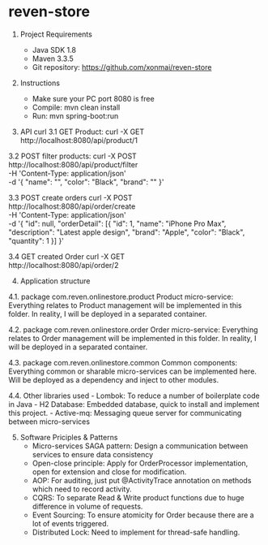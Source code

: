 # reven-store
1. Project Requirements
	- Java SDK 1.8
	- Maven 3.3.5
	- Git repository: https://github.com/xonmai/reven-store

2. Instructions
	- Make sure your PC port 8080 is free
	- Compile: mvn clean install
	- Run: mvn spring-boot:run


3. API curl
3.1 GET Product: 
curl -X GET \
  http://localhost:8080/api/product/1

3.2 POST filter products: 
curl -X POST \
  http://localhost:8080/api/product/filter \
  -H 'Content-Type: application/json' \
  -d '{
	"name": "",
	"color": "Black",
	"brand": ""
}'

3.3 POST create orders
curl -X POST \
  http://localhost:8080/api/order/create \
  -H 'Content-Type: application/json' \
  -d '{
    "id": null,
    "orderDetail": [{
        "id": 1,
        "name": "iPhone Pro Max",
        "description": "Latest apple design",
        "brand": "Apple",
        "color": "Black",
        "quantity": 1
    }]
}'

3.4 GET created Order
curl -X GET \
  http://localhost:8080/api/order/2

4. Application structure

4.1. package com.reven.onlinestore.product
	Product micro-service: Everything relates to Product management will be implemented in this folder. In reality, I will be deployed in a separated container.

4.2. package com.reven.onlinestore.order
	Order micro-service: Everything relates to Order management will be implemented in this folder. In reality, I will be deployed in a separated container.

4.3. package com.reven.onlinestore.common
	Common components: Everything common or sharable micro-services can be implemented here. Will be deployed as a dependency and inject to other modules.

4.4. Other libraries used
	- Lombok: To reduce a number of boilerplate code in Java
	- H2 Database: Embedded database, quick to install and implement this project.
	- Active-mq: Messaging queue server for communicating between micro-services

5. Software Priciples & Patterns
	- Micro-services SAGA pattern: Design a communication between services to ensure data consistency
	- Open-close principle: Apply for OrderProcessor implementation, open for extension and close for modification.
	- AOP: For auditing, just put @ActivityTrace annotation on methods which need to record activity.
	- CQRS: To separate Read & Write product functions due to huge difference in volume of requests.
	- Event Sourcing: To ensure atomicity for Order because there are a lot of events triggered.
	- Distributed Lock: Need to implement for thread-safe handling.
